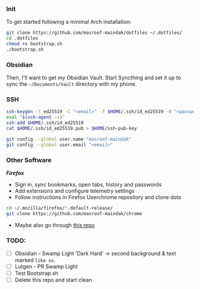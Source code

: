 ### Init

To get started following a minimal Arch installation:

```bash
git clone https://github.com/masroof-maindak/dotfiles ~/.dotfiles/
cd .dotfiles
chmod +x bootstrap.sh
./bootstrap.sh
```

### Obsidian

Then, I'll want to get my Obsidian Vault. Start Syncthing and set it up to sync the `~/Documents/Vault` directory with my phone.

### SSH

```bash
ssh-keygen -t ed25519 -C "<email>" -f $HOME/.ssh/id_ed25519 -N "<password>"
eval "$(ssh-agent -s)"
ssh-add $HOME/.ssh/id_ed25519
cat $HOME/.ssh/id_ed25519.pub > $HOME/ssh-pub-key

git config --global user.name "masroof-maindak"
git config --global user.email "<email>"
```

### Other Software

***Firefox***
- Sign in, sync bookmarks, open tabs, history and passwords
- Add extensions and configure telemetry settings
- Follow instructions in Firefox Userchrome repository and clone dots
```bash
cd ~/.mozilla/firefox/*.default-release/
git clone https://github.com/masroof-maindak/chrome
```
- Maybe also go through [this repo](https://github.com/SpitFire-666/Firefox-Stuff)

### TODO:

- [ ] Obsidian - Swamp Light 'Dark Hard' -> second background & text marked `like so`.
- [ ] Lutgen - PR Swamp Light
- [ ] Test Bootstrap.sh
- [ ] Delete this repo and start clean
